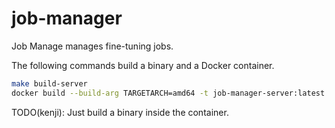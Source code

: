 # job-manager

Job Manage manages fine-tuning jobs.

The following commands build a binary and a Docker container.

```bash
make build-server
docker build --build-arg TARGETARCH=amd64 -t job-manager-server:latest -f build/server/Dockerfile .
```

TODO(kenji): Just build a binary inside the container.
